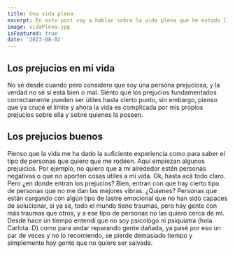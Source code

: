 ```yaml
---
title: Una vida plena
excerpt: En este post voy a hablar sobre la vida plena que he estado llevando desde ya hace un tiempo. Voy a contar como la construí, lo que representa para mi y la importancia de que todos tengamos una vida así.
image: vidaPlena.jpg
isFeatured: true
date: '2023-08-02'
---
```


## Los prejucios en mi vida

No sé desde cuando pero considero que soy una persona prejuciosa, y la verdad no sé si está bien o mal. Siento que los prejucios fundamentados correctamente pueden ser útiles hasta cierto punto, sin embargo, pienso que ya crucé el límite y ahora la vida es complicada por mis propios prejucios sobre ella y sobre quienes la poseen.

## Los prejucios buenos

Pienso que la vida me ha dado la suficiente experiencia como para saber el tipo de personas que quiero que me rodeen. Aquí empiezan algunos prejuicios. Por ejemplo, no quiero que a mi alrededor estén personas negativas o que no aporten cosas útiles a mi vida. Ok, hasta acá todo claro. Pero ¿en donde entran los prejucios? Bien, entran con que hay cierto tipo de personas que no me dan las mejores vibras. ¿Quienes? Personas que están cargando con algún tipo de lastre emocional que no han sido capaces de solucionar, si ya sé, todo el mundo tiene traumas, pero hay gente con más traumas que otros, y a ese tipo de personas no las quiero cerca de mi. Desde hace un tiempo entendí que no soy psicológo ni psiquiatra (hola Carlota :D) como para andar reparando gente dañada, ya pasé por eso un par de veces y no lo recomiendo, se pierde demasiado tiempo y simplemente hay gente que no quiere ser salvada.